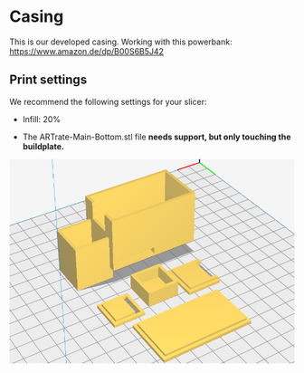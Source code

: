 # Casing

This is our developed casing. Working with this powerbank: https://www.amazon.de/dp/B00S6B5J42

## Print settings

We recommend the following settings for your slicer:

* Infill: 20%

* The ARTrate-Main-Bottom.stl file **needs support, but only touching the buildplate.**

![complete Casing](Casing-complete.png)